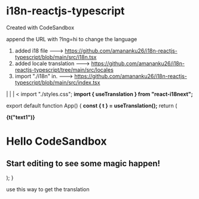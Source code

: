 # i18n-reactjs-typescript
Created with CodeSandbox

append the URL with ?lng=hi to change the language

1. added i18 file           --->  https://github.com/amananku26/i18n-reactjs-typescript/blob/main/src/i18n.tsx
2. added locale translation  ---> https://github.com/amananku26/i18n-reactjs-typescript/tree/main/src/locales
3. import "./i18n" in.      ---> https://github.com/amananku26/i18n-reactjs-typescript/blob/main/src/index.tsx 

  |
  |
  |
  <
import "./styles.css";
**import { useTranslation } from "react-i18next";**

export default function App() {
  **const { t } = useTranslation();**
  return (
    <div className="App">
      **{t("text1")}**
      <h1>Hello CodeSandbox</h1>
      <h2>Start editing to see some magic happen!</h2>
    </div>
  );
}

use this way to get the translation
